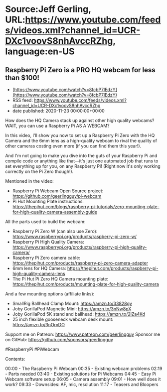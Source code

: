 # Source:Jeff Gerling, URL:https://www.youtube.com/feeds/videos.xml?channel_id=UCR-DXc1voovS8nhAvccRZhg, language:en-US

## Raspberry Pi Zero is a PRO HQ webcam for less than $100!
 - [https://www.youtube.com/watch?v=8fcbP7lEdzY](https://www.youtube.com/watch?v=8fcbP7lEdzY)
 - RSS feed: https://www.youtube.com/feeds/videos.xml?channel_id=UCR-DXc1voovS8nhAvccRZhg
 - date published: 2020-11-23 00:00:00+00:00

How does the HQ Camera stack up against other high quality webcams? WAIT, you can use a Raspberry Pi AS A WEBCAM?

In this video, I'll show you now to set up a Raspberry Pi Zero with the HQ Camera and the 6mm lens as a high-quality webcam to rival the quality of other cameras costing even more (if you can find them this year!).

And I'm not going to make you dive into the guts of your Raspberry Pi and compile code or anything like that—it's just one automated job that runs to set everything up for you, on any Raspberry Pi! (Right now it's only working correctly on the Pi Zero though!).

Mentioned in the video:

  - Raspberry Pi Webcam Open Source project: https://github.com/geerlingguy/pi-webcam
  - Pi Hut Mounting Plate instructions: https://thepihut.com/blogs/raspberry-pi-tutorials/zero-mounting-plate-for-high-quality-camera-assembly-guide

All the parts used to build the webcam:

  - Raspberry Pi Zero W (can also use Zero): https://www.raspberrypi.org/products/raspberry-pi-zero-w/
  - Raspberry Pi High Quality Camera: https://www.raspberrypi.org/products/raspberry-pi-high-quality-camera/
  - Raspberry Pi Zero camera cable: https://thepihut.com/products/raspberry-pi-zero-camera-adapter
  - 6mm lens for HQ Camera: https://thepihut.com/products/raspberry-pi-high-quality-camera-lens
  - The Pi Hut Pi Zero HQ Camera mounting plate: https://thepihut.com/products/mounting-plate-for-high-quality-camera

And a few mounting options (affiliate links):

  - SmallRig Ballhead Clamp Mount: https://amzn.to/33828gy
  - Joby GorillaPod Magnetic Mini: https://amzn.to/3nNw8pX
  - Joby GorillaPod 5K stand and ballhead: https://amzn.to/2IZa4Kd
  - 25 inch flexible gooseneck webcam desk mount: https://amzn.to/3nOrxDO

Support me on Patreon: https://www.patreon.com/geerlingguy
Sponsor me on GitHub: https://github.com/sponsors/geerlingguy

#RaspberryPi #PiWebcam

Contents:

00:00 - The Raspberry Pi Webcam
00:35 - Existing webcam problems
02:19 - Parts needed
03:40 - Existing solutions for Pi Webcams
04:45 - Easy Pi Webcam software setup
06:05 - Camera assembly
09:01 - How well does it work?
09:33 - Downsides: AF, mic, resolution
11:17 - Teasers and Bloopers

